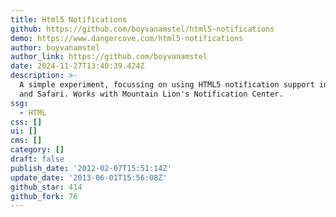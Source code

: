 ```yaml
---
title: Html5 Notifications
github: https://github.com/boyvanamstel/html5-notifications
demo: https://www.dangercove.com/html5-notifications
author: boyvanamstel
author_link: https://github.com/boyvanamstel
date: 2024-11-27T13:40:39.424Z
description: >-
  A simple experiment, focussing on using HTML5 notification support in Chrome
  and Safari. Works with Mountain Lion's Notification Center.
ssg:
  - HTML
css: []
ui: []
cms: []
category: []
draft: false
publish_date: '2012-02-07T15:51:14Z'
update_date: '2013-06-01T15:56:08Z'
github_star: 414
github_fork: 76
---
```

